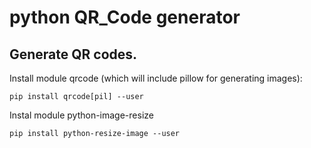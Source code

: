 
# python QR_Code generator

## Generate QR codes.

Install module qrcode (which will include pillow for generating images):

    pip install qrcode[pil] --user

Instal module python-image-resize

    pip install python-resize-image --user 

